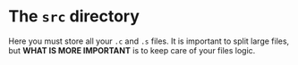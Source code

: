 # The `src` directory 
Here you must store all your `.c` and `.s`  files.
It is important to split large files, but **WHAT IS MORE IMPORTANT** is to keep care of your files logic. 
